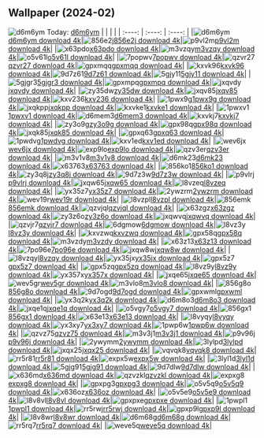 ## Wallpaper (2024-02)
![d6m6ym](https://w.wallhaven.cc/full/d6/wallhaven-d6m6ym.png) Today: [d6m6ym](https://th.wallhaven.cc/small/d6/d6m6ym.jpg)
|      |      |      |
| :----: | :----: | :----: |
|![d6m6ym](https://th.wallhaven.cc/small/d6/d6m6ym.jpg)[d6m6ym download 4k](https://wallhaven.cc/w/d6m6ym)|![856e2j](https://th.wallhaven.cc/small/85/856e2j.jpg)[856e2j download 4k](https://wallhaven.cc/w/856e2j)|![p9vl2m](https://th.wallhaven.cc/small/p9/p9vl2m.jpg)[p9vl2m download 4k](https://wallhaven.cc/w/p9vl2m)|
|![x63pdo](https://th.wallhaven.cc/small/x6/x63pdo.jpg)[x63pdo download 4k](https://wallhaven.cc/w/x63pdo)|![m3vzqy](https://th.wallhaven.cc/small/m3/m3vzqy.jpg)[m3vzqy download 4k](https://wallhaven.cc/w/m3vzqy)|![o5v61l](https://th.wallhaven.cc/small/o5/o5v61l.jpg)[o5v61l download 4k](https://wallhaven.cc/w/o5v61l)|
|![7popwv](https://th.wallhaven.cc/small/7p/7popwv.jpg)[7popwv download 4k](https://wallhaven.cc/w/7popwv)|![qzvr27](https://th.wallhaven.cc/small/qz/qzvr27.jpg)[qzvr27 download 4k](https://wallhaven.cc/w/qzvr27)|![gpxmqq](https://th.wallhaven.cc/small/gp/gpxmqq.jpg)[gpxmqq download 4k](https://wallhaven.cc/w/gpxmqq)|
|![kxvk96](https://th.wallhaven.cc/small/kx/kxvk96.jpg)[kxvk96 download 4k](https://wallhaven.cc/w/kxvk96)|![9d7z61](https://th.wallhaven.cc/small/9d/9d7z61.jpg)[9d7z61 download 4k](https://wallhaven.cc/w/9d7z61)|![5gjy11](https://th.wallhaven.cc/small/5g/5gjy11.jpg)[5gjy11 download 4k](https://wallhaven.cc/w/5gjy11)|
|![5gjgr3](https://th.wallhaven.cc/small/5g/5gjgr3.jpg)[5gjgr3 download 4k](https://wallhaven.cc/w/5gjgr3)|![gpxmpq](https://th.wallhaven.cc/small/gp/gpxmpq.jpg)[gpxmpq download 4k](https://wallhaven.cc/w/gpxmpq)|![jxqvdy](https://th.wallhaven.cc/small/jx/jxqvdy.jpg)[jxqvdy download 4k](https://wallhaven.cc/w/jxqvdy)|
|![zy35dw](https://th.wallhaven.cc/small/zy/zy35dw.jpg)[zy35dw download 4k](https://wallhaven.cc/w/zy35dw)|![jxqv85](https://th.wallhaven.cc/small/jx/jxqv85.jpg)[jxqv85 download 4k](https://wallhaven.cc/w/jxqv85)|![kxv236](https://th.wallhaven.cc/small/kx/kxv236.jpg)[kxv236 download 4k](https://wallhaven.cc/w/kxv236)|
|![1pwx9g](https://th.wallhaven.cc/small/1p/1pwx9g.jpg)[1pwx9g download 4k](https://wallhaven.cc/w/1pwx9g)|![jxqkpp](https://th.wallhaven.cc/small/jx/jxqkpp.jpg)[jxqkpp download 4k](https://wallhaven.cc/w/jxqkpp)|![kxvke1](https://th.wallhaven.cc/small/kx/kxvke1.jpg)[kxvke1 download 4k](https://wallhaven.cc/w/kxvke1)|
|![1pwxv1](https://th.wallhaven.cc/small/1p/1pwxv1.jpg)[1pwxv1 download 4k](https://wallhaven.cc/w/1pwxv1)|![d6mem3](https://th.wallhaven.cc/small/d6/d6mem3.jpg)[d6mem3 download 4k](https://wallhaven.cc/w/d6mem3)|![kxvkj7](https://th.wallhaven.cc/small/kx/kxvkj7.jpg)[kxvkj7 download 4k](https://wallhaven.cc/w/kxvkj7)|
|![zy3o9g](https://th.wallhaven.cc/small/zy/zy3o9g.jpg)[zy3o9g download 4k](https://wallhaven.cc/w/zy3o9g)|![gpx98q](https://th.wallhaven.cc/small/gp/gpx98q.jpg)[gpx98q download 4k](https://wallhaven.cc/w/gpx98q)|![jxqk85](https://th.wallhaven.cc/small/jx/jxqk85.jpg)[jxqk85 download 4k](https://wallhaven.cc/w/jxqk85)|
|![gpxq63](https://th.wallhaven.cc/small/gp/gpxq63.jpg)[gpxq63 download 4k](https://wallhaven.cc/w/gpxq63)|![1pwdvg](https://th.wallhaven.cc/small/1p/1pwdvg.jpg)[1pwdvg download 4k](https://wallhaven.cc/w/1pwdvg)|![kxv1ed](https://th.wallhaven.cc/small/kx/kxv1ed.jpg)[kxv1ed download 4k](https://wallhaven.cc/w/kxv1ed)|
|![wev6jx](https://th.wallhaven.cc/small/we/wev6jx.jpg)[wev6jx download 4k](https://wallhaven.cc/w/wev6jx)|![exp9lo](https://th.wallhaven.cc/small/ex/exp9lo.jpg)[exp9lo download 4k](https://wallhaven.cc/w/exp9lo)|![qzv3er](https://th.wallhaven.cc/small/qz/qzv3er.jpg)[qzv3er download 4k](https://wallhaven.cc/w/qzv3er)|
|![m3v1v8](https://th.wallhaven.cc/small/m3/m3v1v8.jpg)[m3v1v8 download 4k](https://wallhaven.cc/w/m3v1v8)|![d6mk23](https://th.wallhaven.cc/small/d6/d6mk23.jpg)[d6mk23 download 4k](https://wallhaven.cc/w/d6mk23)|![x63763](https://th.wallhaven.cc/small/x6/x63763.jpg)[x63763 download 4k](https://wallhaven.cc/w/x63763)|
|![856ko1](https://th.wallhaven.cc/small/85/856ko1.jpg)[856ko1 download 4k](https://wallhaven.cc/w/856ko1)|![zy3q8j](https://th.wallhaven.cc/small/zy/zy3q8j.jpg)[zy3q8j download 4k](https://wallhaven.cc/w/zy3q8j)|![9d7z3w](https://th.wallhaven.cc/small/9d/9d7z3w.jpg)[9d7z3w download 4k](https://wallhaven.cc/w/9d7z3w)|
|![p9vlrj](https://th.wallhaven.cc/small/p9/p9vlrj.jpg)[p9vlrj download 4k](https://wallhaven.cc/w/p9vlrj)|![jxqw65](https://th.wallhaven.cc/small/jx/jxqw65.jpg)[jxqw65 download 4k](https://wallhaven.cc/w/jxqw65)|![l8vzeq](https://th.wallhaven.cc/small/l8/l8vzeq.jpg)[l8vzeq download 4k](https://wallhaven.cc/w/l8vzeq)|
|![yx35z7](https://th.wallhaven.cc/small/yx/yx35z7.jpg)[yx35z7 download 4k](https://wallhaven.cc/w/yx35z7)|![2ywzrm](https://th.wallhaven.cc/small/2y/2ywzrm.jpg)[2ywzrm download 4k](https://wallhaven.cc/w/2ywzrm)|![wev19r](https://th.wallhaven.cc/small/we/wev19r.jpg)[wev19r download 4k](https://wallhaven.cc/w/wev19r)|
|![l8vzpl](https://th.wallhaven.cc/small/l8/l8vzpl.jpg)[l8vzpl download 4k](https://wallhaven.cc/w/l8vzpl)|![856emk](https://th.wallhaven.cc/small/85/856emk.jpg)[856emk download 4k](https://wallhaven.cc/w/856emk)|![qzvjql](https://th.wallhaven.cc/small/qz/qzvjql.jpg)[qzvjql download 4k](https://wallhaven.cc/w/qzvjql)|
|![x63zgz](https://th.wallhaven.cc/small/x6/x63zgz.jpg)[x63zgz download 4k](https://wallhaven.cc/w/x63zgz)|![zy3z6o](https://th.wallhaven.cc/small/zy/zy3z6o.jpg)[zy3z6o download 4k](https://wallhaven.cc/w/zy3z6o)|![jxqwvq](https://th.wallhaven.cc/small/jx/jxqwvq.jpg)[jxqwvq download 4k](https://wallhaven.cc/w/jxqwvq)|
|![qzvjr7](https://th.wallhaven.cc/small/qz/qzvjr7.jpg)[qzvjr7 download 4k](https://wallhaven.cc/w/qzvjr7)|![6dgmow](https://th.wallhaven.cc/small/6d/6dgmow.jpg)[6dgmow download 4k](https://wallhaven.cc/w/6dgmow)|![l8vz3y](https://th.wallhaven.cc/small/l8/l8vz3y.jpg)[l8vz3y download 4k](https://wallhaven.cc/w/l8vz3y)|
|![kxvzwq](https://th.wallhaven.cc/small/kx/kxvzwq.jpg)[kxvzwq download 4k](https://wallhaven.cc/w/kxvzwq)|![gpx58q](https://th.wallhaven.cc/small/gp/gpx58q.jpg)[gpx58q download 4k](https://wallhaven.cc/w/gpx58q)|![m3vzdy](https://th.wallhaven.cc/small/m3/m3vzdy.jpg)[m3vzdy download 4k](https://wallhaven.cc/w/m3vzdy)|
|![x63z13](https://th.wallhaven.cc/small/x6/x63z13.jpg)[x63z13 download 4k](https://wallhaven.cc/w/x63z13)|![7po96e](https://th.wallhaven.cc/small/7p/7po96e.jpg)[7po96e download 4k](https://wallhaven.cc/w/7po96e)|![jxqw8w](https://th.wallhaven.cc/small/jx/jxqw8w.jpg)[jxqw8w download 4k](https://wallhaven.cc/w/jxqw8w)|
|![l8vzqy](https://th.wallhaven.cc/small/l8/l8vzqy.jpg)[l8vzqy download 4k](https://wallhaven.cc/w/l8vzqy)|![yx35jx](https://th.wallhaven.cc/small/yx/yx35jx.jpg)[yx35jx download 4k](https://wallhaven.cc/w/yx35jx)|![gpx5z7](https://th.wallhaven.cc/small/gp/gpx5z7.jpg)[gpx5z7 download 4k](https://wallhaven.cc/w/gpx5z7)|
|![gpx5zq](https://th.wallhaven.cc/small/gp/gpx5zq.jpg)[gpx5zq download 4k](https://wallhaven.cc/w/gpx5zq)|![l8vz9y](https://th.wallhaven.cc/small/l8/l8vz9y.jpg)[l8vz9y download 4k](https://wallhaven.cc/w/l8vz9y)|![yx357x](https://th.wallhaven.cc/small/yx/yx357x.jpg)[yx357x download 4k](https://wallhaven.cc/w/yx357x)|
|![jxqe65](https://th.wallhaven.cc/small/jx/jxqe65.jpg)[jxqe65 download 4k](https://wallhaven.cc/w/jxqe65)|![wev5gr](https://th.wallhaven.cc/small/we/wev5gr.jpg)[wev5gr download 4k](https://wallhaven.cc/w/wev5gr)|![m3vlo8](https://th.wallhaven.cc/small/m3/m3vlo8.jpg)[m3vlo8 download 4k](https://wallhaven.cc/w/m3vlo8)|
|![856g8o](https://th.wallhaven.cc/small/85/856g8o.jpg)[856g8o download 4k](https://wallhaven.cc/w/856g8o)|![9d7ogd](https://th.wallhaven.cc/small/9d/9d7ogd.jpg)[9d7ogd download 4k](https://wallhaven.cc/w/9d7ogd)|![gpxwml](https://th.wallhaven.cc/small/gp/gpxwml.jpg)[gpxwml download 4k](https://wallhaven.cc/w/gpxwml)|
|![yx3q2k](https://th.wallhaven.cc/small/yx/yx3q2k.jpg)[yx3q2k download 4k](https://wallhaven.cc/w/yx3q2k)|![d6m8o3](https://th.wallhaven.cc/small/d6/d6m8o3.jpg)[d6m8o3 download 4k](https://wallhaven.cc/w/d6m8o3)|![jxqe1q](https://th.wallhaven.cc/small/jx/jxqe1q.jpg)[jxqe1q download 4k](https://wallhaven.cc/w/jxqe1q)|
|![o5vgy7](https://th.wallhaven.cc/small/o5/o5vgy7.jpg)[o5vgy7 download 4k](https://wallhaven.cc/w/o5vgy7)|![856gx1](https://th.wallhaven.cc/small/85/856gx1.jpg)[856gx1 download 4k](https://wallhaven.cc/w/856gx1)|![x63e13](https://th.wallhaven.cc/small/x6/x63e13.jpg)[x63e13 download 4k](https://wallhaven.cc/w/x63e13)|
|![l8vyqy](https://th.wallhaven.cc/small/l8/l8vyqy.jpg)[l8vyqy download 4k](https://wallhaven.cc/w/l8vyqy)|![yx3xy7](https://th.wallhaven.cc/small/yx/yx3xy7.jpg)[yx3xy7 download 4k](https://wallhaven.cc/w/yx3xy7)|![1pwp6w](https://th.wallhaven.cc/small/1p/1pwp6w.jpg)[1pwp6w download 4k](https://wallhaven.cc/w/1pwp6w)|
|![qzvz75](https://th.wallhaven.cc/small/qz/qzvz75.jpg)[qzvz75 download 4k](https://wallhaven.cc/w/qzvz75)|![m3v3j1](https://th.wallhaven.cc/small/m3/m3v3j1.jpg)[m3v3j1 download 4k](https://wallhaven.cc/w/m3v3j1)|![p9v96j](https://th.wallhaven.cc/small/p9/p9v96j.jpg)[p9v96j download 4k](https://wallhaven.cc/w/p9v96j)|
|![2ywymm](https://th.wallhaven.cc/small/2y/2ywymm.jpg)[2ywymm download 4k](https://wallhaven.cc/w/2ywymm)|![3lylpd](https://th.wallhaven.cc/small/3l/3lylpd.jpg)[3lylpd download 4k](https://wallhaven.cc/w/3lylpd)|![jxqx25](https://th.wallhaven.cc/small/jx/jxqx25.jpg)[jxqx25 download 4k](https://wallhaven.cc/w/jxqx25)|
|![vqvqk8](https://th.wallhaven.cc/small/vq/vqvqk8.jpg)[vqvqk8 download 4k](https://wallhaven.cc/w/vqvqk8)|![rr5r81](https://th.wallhaven.cc/small/rr/rr5r81.jpg)[rr5r81 download 4k](https://wallhaven.cc/w/rr5r81)|![expx5w](https://th.wallhaven.cc/small/ex/expx5w.jpg)[expx5w download 4k](https://wallhaven.cc/w/expx5w)|
|![3lyl1d](https://th.wallhaven.cc/small/3l/3lyl1d.jpg)[3lyl1d download 4k](https://wallhaven.cc/w/3lyl1d)|![5gjg91](https://th.wallhaven.cc/small/5g/5gjg91.jpg)[5gjg91 download 4k](https://wallhaven.cc/w/5gjg91)|![9d7dlw](https://th.wallhaven.cc/small/9d/9d7dlw.jpg)[9d7dlw download 4k](https://wallhaven.cc/w/9d7dlw)|
|![x636md](https://th.wallhaven.cc/small/x6/x636md.jpg)[x636md download 4k](https://wallhaven.cc/w/x636md)|![qzvzkl](https://th.wallhaven.cc/small/qz/qzvzkl.jpg)[qzvzkl download 4k](https://wallhaven.cc/w/qzvzkl)|![expxg8](https://th.wallhaven.cc/small/ex/expxg8.jpg)[expxg8 download 4k](https://wallhaven.cc/w/expxg8)|
|![gpxpg3](https://th.wallhaven.cc/small/gp/gpxpg3.jpg)[gpxpg3 download 4k](https://wallhaven.cc/w/gpxpg3)|![o5v5q9](https://th.wallhaven.cc/small/o5/o5v5q9.jpg)[o5v5q9 download 4k](https://wallhaven.cc/w/o5v5q9)|![x636oz](https://th.wallhaven.cc/small/x6/x636oz.jpg)[x636oz download 4k](https://wallhaven.cc/w/x636oz)|
|![o5v5e9](https://th.wallhaven.cc/small/o5/o5v5e9.jpg)[o5v5e9 download 4k](https://wallhaven.cc/w/o5v5e9)|![l8v8vl](https://th.wallhaven.cc/small/l8/l8v8vl.jpg)[l8v8vl download 4k](https://wallhaven.cc/w/l8v8vl)|![gpxpxe](https://th.wallhaven.cc/small/gp/gpxpxe.jpg)[gpxpxe download 4k](https://wallhaven.cc/w/gpxpxe)|
|![1pwpl1](https://th.wallhaven.cc/small/1p/1pwpl1.jpg)[1pwpl1 download 4k](https://wallhaven.cc/w/1pwpl1)|![rr5rwj](https://th.wallhaven.cc/small/rr/rr5rwj.jpg)[rr5rwj download 4k](https://wallhaven.cc/w/rr5rwj)|![gpxp9l](https://th.wallhaven.cc/small/gp/gpxp9l.jpg)[gpxp9l download 4k](https://wallhaven.cc/w/gpxp9l)|
|![l8v8wr](https://th.wallhaven.cc/small/l8/l8v8wr.jpg)[l8v8wr download 4k](https://wallhaven.cc/w/l8v8wr)|![d6m68g](https://th.wallhaven.cc/small/d6/d6m68g.jpg)[d6m68g download 4k](https://wallhaven.cc/w/d6m68g)|![rr5rq7](https://th.wallhaven.cc/small/rr/rr5rq7.jpg)[rr5rq7 download 4k](https://wallhaven.cc/w/rr5rq7)|
|![weve5q](https://th.wallhaven.cc/small/we/weve5q.jpg)[weve5q download 4k](https://wallhaven.cc/w/weve5q)|